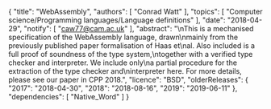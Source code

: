 {
    "title": "WebAssembly",
    "authors": [
        "Conrad Watt"
    ],
    "topics": [
        "Computer science/Programming languages/Language definitions"
    ],
    "date": "2018-04-29",
    "notify": [
        "caw77@cam.ac.uk"
    ],
    "abstract": "\nThis is a mechanised specification of the WebAssembly language, drawn\nmainly from the previously published paper formalisation of Haas et\nal. Also included is a full proof of soundness of the type system,\ntogether with a verified type checker and interpreter. We include only\na partial procedure for the extraction of the type checker and\ninterpreter here. For more details, please see our paper in CPP 2018.",
    "licence": "BSD",
    "olderReleases": {
        "2017": "2018-04-30",
        "2018": "2018-08-16",
        "2019": "2019-06-11"
    },
    "dependencies": [
        "Native_Word"
    ]
}